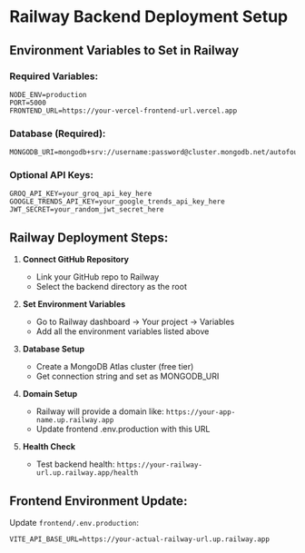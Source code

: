 # Railway Backend Deployment Setup

## Environment Variables to Set in Railway

### Required Variables:
```
NODE_ENV=production
PORT=5000
FRONTEND_URL=https://your-vercel-frontend-url.vercel.app
```

### Database (Required):
```
MONGODB_URI=mongodb+srv://username:password@cluster.mongodb.net/autofoundry
```

### Optional API Keys:
```
GROQ_API_KEY=your_groq_api_key_here
GOOGLE_TRENDS_API_KEY=your_google_trends_api_key_here
JWT_SECRET=your_random_jwt_secret_here
```

## Railway Deployment Steps:

1. **Connect GitHub Repository**
   - Link your GitHub repo to Railway
   - Select the backend directory as the root

2. **Set Environment Variables**
   - Go to Railway dashboard → Your project → Variables
   - Add all the environment variables listed above

3. **Database Setup**
   - Create a MongoDB Atlas cluster (free tier)
   - Get connection string and set as MONGODB_URI

4. **Domain Setup**
   - Railway will provide a domain like: `https://your-app-name.up.railway.app`
   - Update frontend .env.production with this URL

5. **Health Check**
   - Test backend health: `https://your-railway-url.up.railway.app/health`

## Frontend Environment Update:

Update `frontend/.env.production`:
```
VITE_API_BASE_URL=https://your-actual-railway-url.up.railway.app
```
